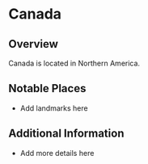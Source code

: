 # Canada
## Overview
Canada is located in Northern America.

## Notable Places
- Add landmarks here

## Additional Information
- Add more details here
